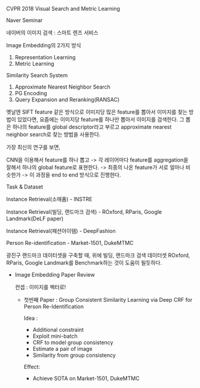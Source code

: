 CVPR 2018 Visual Search and Metric Learning 

Naver Seminar

네이버의 이미지 검색 : 스마트 렌즈 서비스

Image Embedding의 2가지 방식

1. Representation Learning
2. Metric Learning

Similarity Search System

1. Approximate Nearest Neighbor Search
2. PG Encoding
3. Query Expansion and Reranking(RANSAC)



옛날엔 SIFT feature 같은 방식으로 이미지당 많은 feature를 뽑아서 이미지를 찾는 방법이 있었다면, 요즘에는 이미지당 feature를 하나만 뽑아서 이미지를 검색한다. 그 뽑은 하나의 feature를 global descriptor라고 부르고 approximate nearest neighbor search로 찾는 방법을 사용한다.

가장 최신의 연구를 보면, 

CNN을 이용해서 feature를 하나 뽑고 -> 각 레이어마다 feature를 aggregation을 잘해서 하나의 global feature로 표현한다. -> 최종의 나온 feature가 서로 얼마나 비슷한가 -> 이 과정을 end to end 방식으로 진행한다.



Task & Dataset 

Instance Retrieval(소매품) - INSTRE

Instance Retrieval(빌딩, 랜드마크 검색) - ROxford, RParis, Google Landmark(DeLF paper)

Instance Retrieval(패션아이템) - DeepFashion

Person Re-identification - Market-1501, DukeMTMC



광진구 랜드마크 데이터셋을 구축할 때, 위에 빌딩, 랜드마크 검색 데이터셋 ROxford, RParis, Google Landmark를 Benchmark하는 것이 도움이 될듯하다.



* Image Embedding Paper Review

  컨셉 : 이미지를 벡터로!

  * 첫번째 Paper : Group Consistent Similarity Learning via Deep CRF for Person Re-Identification

    Idea : 

    * Additional constraint
    * Exploit mini-batch
    * CRF to model group consistency
    * Estimate a pair of image
    * Similarity from group consistency

    Effect:

    * Achieve SOTA on Market-1501, DukeMTMC





